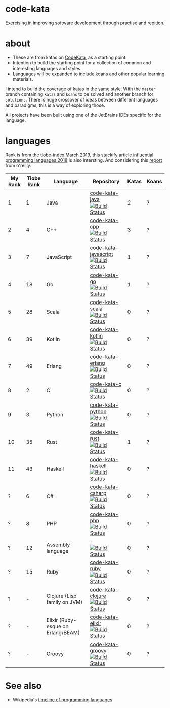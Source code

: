 # code-kata

Exercising in improving software development through practise and repition.

# about

* These are from katas on [CodeKata](http://codekata.com/), as a starting point.
* Intention to build the starting point for a collection of common and interesting languages and styles.
* Languages will be expanded to include koans and other popular learning materials.

I intend to build the coverage of katas in the same style. With the `master` branch containing `katas` and `koans` to be solved and another branch for `solutions`. There is huge crossover of ideas between different languages and paradigms, this is a way of exploring those.

All projects have been built using one of the JetBrains IDEs specific for the language.

# languages

Rank is from the [tiobe-index March 2019](https://www.tiobe.com/tiobe-index/), this stackify article [influential programming languages 2018](https://stackify.com/popular-programming-languages-2018/) is also intersting. And considering this [report](https://www.oreilly.com/ideas/3-emerging-trends-tech-leaders-should-watch) from o'reilly.

| My Rank | Tiobe Rank | Language | Repository | Katas | Koans |
|---|---|---|---|---|---|
| 1 | 1 | Java | [code-kata-java](https://github.com/alphafoobar/code-kata-java) [![Build Status](https://travis-ci.com/alphafoobar/code-kata-java.svg?branch=master)](https://travis-ci.com/alphafoobar/code-kata-java) | 2 | ? |
| 2 | 4 | C++ | [code-kata-cpp](https://github.com/alphafoobar/code-kata-cpp) [![Build Status](https://travis-ci.com/alphafoobar/code-kata-cpp.svg?branch=master)](https://travis-ci.com/alphafoobar/code-kata-cpp) | 3 | ? |
| 3 | 7 | JavaScript | [code-kata-javascript](https://github.com/alphafoobar/code-kata-javascript) [![Build Status](https://travis-ci.com/alphafoobar/code-kata-javascript.svg?branch=master)](https://travis-ci.com/alphafoobar/code-kata-javascript) | 1 |  ? |
| 4 | 18 | Go | [code-kata-go](https://github.com/alphafoobar/code-kata-go) [![Build Status](https://travis-ci.com/alphafoobar/code-kata-go.svg?branch=master)](https://travis-ci.com/alphafoobar/code-kata-go) | 1 |  ? |
| 5 | 28 | Scala | [code-kata-scala](https://github.com/alphafoobar/code-kata-scala) [![Build Status](https://travis-ci.com/alphafoobar/code-kata-scala.svg?branch=master)](https://travis-ci.com/alphafoobar/code-kata-scala)| 0 |  ? |
| 6 | 39 | Kotlin | [code-kata-kotlin](https://github.com/alphafoobar/code-kata-kotlin) [![Build Status](https://travis-ci.com/alphafoobar/code-kata-kotlin.svg?branch=master)](https://travis-ci.com/alphafoobar/code-kata-kotlin)| 0 |  ? |
| 7 | 49 | Erlang | [code-kata-erlang](https://github.com/alphafoobar/code-kata-erlang) [![Build Status](https://travis-ci.com/alphafoobar/code-kata-erlang.svg?branch=master)](https://travis-ci.com/alphafoobar/code-kata-erlang)| 0 |  ? |
| 8 | 2 | C | [code-kata-c](https://github.com/alphafoobar/code-kata-c) [![Build Status](https://travis-ci.com/alphafoobar/code-kata-c.svg?branch=master)](https://travis-ci.com/alphafoobar/code-kata-c)| 0 |  ? |
| 9 | 3 | Python | [code-kata-python](https://github.com/alphafoobar/code-kata-python) [![Build Status](https://travis-ci.com/alphafoobar/code-kata-python.svg?branch=master)](https://travis-ci.com/alphafoobar/code-kata-python)| 0 |  ? |
| 10 | 35 | Rust | [code-kata-rust](https://github.com/alphafoobar/code-kata-rust) [![Build Status](https://travis-ci.com/alphafoobar/code-kata-rust.svg?branch=master)](https://travis-ci.com/alphafoobar/code-kata-rust)| 1 |  ? |
| 11 | 43 | Haskell | [code-kata-haskell](https://github.com/alphafoobar/code-kata-haskell) [![Build Status](https://travis-ci.com/alphafoobar/code-kata-haskell.svg?branch=master)](https://travis-ci.com/alphafoobar/code-kata-haskell)| 0 |  ? |
| ? | 6 | C# | [code-kata-csharp](https://github.com/alphafoobar/code-kata-csharp) [![Build Status](https://travis-ci.com/alphafoobar/code-kata-csharp.svg?branch=master)](https://travis-ci.com/alphafoobar/code-kata-csharp)| 0 |  ? |
| ? | 8 | PHP | [code-kata-php](https://github.com/alphafoobar/code-kata-php) [![Build Status](https://travis-ci.com/alphafoobar/code-kata-php.svg?branch=master)](https://travis-ci.com/alphafoobar/code-kata-php)| 0 |  ? |
| ? | 12 | Assembly language | - [![Build Status](https://travis-ci.com/alphafoobar/code-kata-assembler.svg?branch=master)](https://travis-ci.com/alphafoobar/code-kata-assembler) | 0 |  ? |
| ? | 15 | Ruby | [code-kata-ruby](https://github.com/alphafoobar/code-kata-ruby) [![Build Status](https://travis-ci.com/alphafoobar/code-kata-ruby.svg?branch=master)](https://travis-ci.com/alphafoobar/code-kata-ruby) | 0 |  ? |
| ? | - | Clojure (Lisp family on JVM) | [code-kata-clojure](https://github.com/alphafoobar/code-kata-clojure) [![Build Status](https://travis-ci.com/alphafoobar/code-kata-clojure.svg?branch=master)](https://travis-ci.com/alphafoobar/code-kata-clojure)| 0 |  ? |
| ? | - | Elixir (Ruby-esque on Erlang/BEAM) | [code-kata-elixir](https://github.com/alphafoobar/code-kata-elixir) [![Build Status](https://travis-ci.com/alphafoobar/code-kata-elixir.svg?branch=master)](https://travis-ci.com/alphafoobar/code-kata-elixir)| 0 |  ? |
| ? | - | Groovy | [code-kata-groovy](https://github.com/alphafoobar/code-kata-groovy) [![Build Status](https://travis-ci.com/alphafoobar/code-kata-groovy.svg?branch=master)](https://travis-ci.com/alphafoobar/code-kata-groovy)| 0 | ? |

# See also
* Wikipedia's [timeline of programming languages](https://en.wikipedia.org/wiki/Timeline_of_programming_languages)
